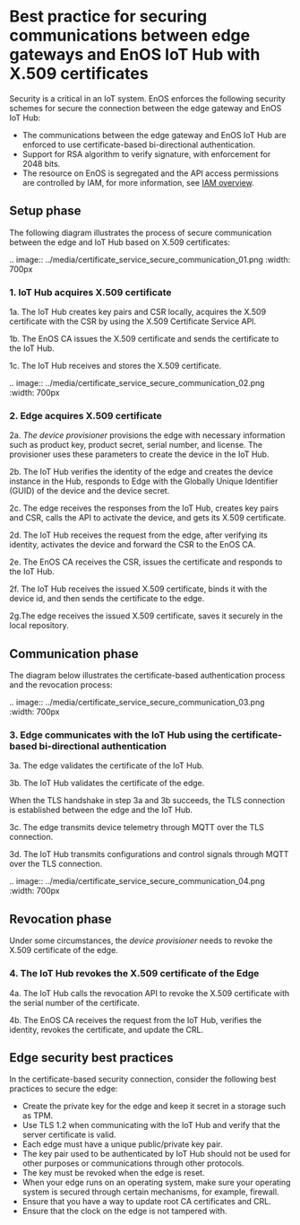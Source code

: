 # Best practice for securing communications between edge gateways and EnOS IoT Hub with X.509 certificates

Security is a critical in an IoT system. EnOS enforces the following security schemes for secure the connection between the edge gateway and EnOS IoT Hub:

- The communications between the edge gateway and EnOS IoT Hub are enforced to use certificate-based bi-directional authentication.
- Support for RSA algorithm to verify signature, with enforcement for 2048 bits.
- The resource on EnOS is segregated and the API access permissions are controlled by IAM, for more information, see [IAM overview](https://www.envisioniot.com/docs/iam/en/latest/iam_overview.html).

## Setup phase

The following diagram illustrates the process of secure communication between the edge and IoT Hub based on X.509 certificates:

.. image:: ../media/certificate_service_secure_communication_01.png
   :width: 700px

### 1. IoT Hub acquires X.509 certificate

1a. The IoT Hub creates key pairs and CSR locally, acquires the X.509 certificate with the CSR by using the X.509 Certificate Service API.

1b. The EnOS CA issues the X.509 certificate and sends the certificate to the IoT Hub.

1c. The IoT Hub receives and stores the X.509 certificate.

.. image:: ../media/certificate_service_secure_communication_02.png
   :width: 700px

### 2. Edge acquires X.509 certificate

2a. *The device provisioner* provisions the edge with necessary information such as product key, product secret, serial number, and license. The provisioner uses these parameters to create the device in the IoT Hub.

2b. The IoT Hub verifies the identity of the edge and creates the device instance in the Hub, responds to Edge with the Globally Unique Identifier (GUID) of the device and the device secret.

2c. The edge receives the responses from the IoT Hub, creates key pairs and CSR, calls the API to activate the device, and gets its X.509 certificate.

2d. The IoT Hub receives the request from the edge, after verifying its identity, activates the device and forward the CSR to the EnOS CA.

2e. The EnOS CA receives the CSR, issues the certificate and responds to the IoT Hub.

2f. The IoT Hub receives the issued X.509 certificate, binds it with the device id, and then sends the certificate to the edge.

2g.The edge receives the issued X.509 certificate, saves it securely in the local repository.

## Communication phase

The diagram below illustrates the certificate-based authentication process and the revocation process:

.. image:: ../media/certificate_service_secure_communication_03.png
   :width: 700px

### 3. Edge communicates with the IoT Hub using the certificate-based bi-directional authentication

3a. The edge validates the certificate of the IoT Hub.

3b. The IoT Hub validates the certificate of the edge.

When the TLS handshake in step 3a and 3b succeeds, the TLS connection is established between the edge and the IoT Hub.

3c. The edge transmits device telemetry through MQTT over the TLS connection.

3d. The IoT Hub transmits configurations and control signals through MQTT over the TLS connection.

.. image:: ../media/certificate_service_secure_communication_04.png
   :width: 700px

## Revocation phase

Under some circumstances, the *device provisioner* needs to revoke the X.509 certificate of the edge.

### 4. The IoT Hub revokes the X.509 certificate of the Edge

4a. The IoT Hub calls the revocation API to revoke the X.509 certificate with the serial number of the certificate.

4b. The EnOS CA receives the request from the IoT Hub, verifies the identity, revokes the certificate, and update the CRL.

## Edge security best practices

In the certificate-based security connection, consider the following best practices to secure the edge:

- Create the private key for the edge and keep it secret in a storage such as TPM.
- Use TLS 1.2 when communicating with the IoT Hub and verify that the server certificate is valid.
- Each edge must have a unique public/private key pair.
- The key pair used to be authenticated by IoT Hub should not be used for other purposes or communications through other protocols.
- The key must be revoked when the edge is reset.
- When your edge runs on an operating system, make sure your operating system is secured through certain mechanisms, for example, firewall.
- Ensure that you have a way to update root CA certificates and CRL.
- Ensure that the clock on the edge is not tampered with.
